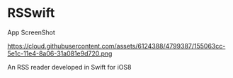 RSSwift
=======

App ScreenShot

https://cloud.githubusercontent.com/assets/6124388/4799387/155063cc-5e1c-11e4-8a06-31a081e9d720.png

An RSS reader developed in Swift for iOS8
